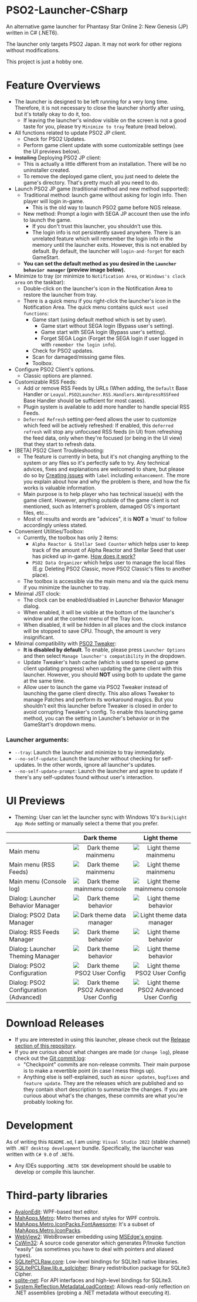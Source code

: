 # PSO2-Launcher-CSharp

An alternative game launcher for Phantasy Star Online 2: New Genesis (JP) written in C# (.NET6).

The launcher only targets PSO2 Japan. It may not work for other regions without modifications.

This project is just a hobby one.

# Feature Overviews

- The launcher is designed to be left running for a very long time. Therefore, it is not necessary to close the launcher shortly after using, but it's totally okay to do it, too.
  - If leaving the launcher's window visible on the screen is not a good taste for you, please try `Minimize to tray` feature (read below).
- All functions related to update PSO2 JP client.
  - Check for PSO2 Updates.
  - Perform game client update with some customizable settings (see the UI previews below).
- ~~Installing~~ Deploying PSO2 JP client:
  - This is actually a little different from an installation. There will be no uninstaller created.
  - To remove the deployed game client, you just need to delete the game's directory. That's pretty much all you need to do.
- Launch PSO2 JP game (traditional method and new method supported):
  - Traditional method: launch game without asking for login info. Then player will login in-game.
    - This is the old way to launch PSO2 game before NGS release.
  - New method: Prompt a login with SEGA JP account then use the info to launch the game.
    - If you don't trust this launcher, you shouldn't use this.
    - The login info is not persistently saved anywhere. There is an unrelated feature which will remember the login info in the memory until the launcher exits. However, this is not enabled by default. By default, the launcher will `login-and-forget` for each GameStart.
  - **You can set the default method as you desired in the `Launcher behavior manager` (preview image below).**
- Minimize to tray (or minimize to `Notification Area`, or `Windows's clock area` on the taskbar):
  - Double-click on the launcher's icon in the Notification Area to restore the launcher from tray.
  - There is a quick menu if you right-click the launcher's icon in the Notification Area. The quick menu contains quick `most used functions`:
    - Game start (using default method which is set by user).
      - Game start without SEGA login (Bypass user's setting).
      - Game start with SEGA login (Bypass user's setting).
      - Forget SEGA Login (Forget the SEGA login if user logged in with `remember the login info`).
    - Check for PSO2 updates.
    - Scan for damaged/missing game files.
    - Toolbox.
- Configure PSO2 Client's options.
  - Classic options are planned.
- Customizable RSS Feeds:
  - Add or remove RSS Feeds by URLs (When adding, the `Default` Base Handler or `Leayal.PSO2Launcher.RSS.Handlers.WordpressRSSFeed` Base Handler should be sufficient for most cases).
  - Plugin system is available to add more handler to handle special RSS Feeds.
  - `Deferred Refresh` setting per-feed allows the user to customize which feed will be actively refreshed: If enabled, this `deferred refresh` will stop any unfocused RSS feeds (in UI) from refreshing the feed data, only when they're focused (or being in the UI view) that they start to refresh data.
- \[BETA\] PSO2 Client Troubleshooting:
  - The feature is currently in beta, but it's not changing anything to the system or any files so it's perfectly safe to try. Any technical advices, fixes and explanations are welcomed to share, but please do so by [Creating issues](https://github.com/Leayal/PSO2-Launcher-CSharp/issues) with `label` including `enhancement`. The more you explain about how and why the problem is there, and how the fix works is valuable information.
  - Main purpose is to help player who has technical issue(s) with the game client. However, anything outside of the game client is not mentioned, such as Internet's problem, damaged OS's important files, etc...
  - Most of results and words are "advices", it is **NOT** a 'must' to follow accordingly unless stated.
- Convenient Utilities/Toolbox:
  - Currently, the toolbox has only 2 items:
    - `Alpha Reactor & Stellar Seed Counter` which helps user to keep track of the amount of Alpha Reactor and Stellar Seed that user has picked up in-game. [How does it work?](Feature-Explanation.md#PSO2-Alpha-Reactor-Counter)
    - `PSO2 Data Organizer` which helps user to manage the local files (E.g: Deleting PSO2 Classic, move PSO2 Classic's files to another place).
  - The toolbox is accessible via the main menu and via the quick menu if you minimize the launcher to tray.
- Minimal JST clock:
  - The clock can be enabled/disabled in Launcher Behavior Manager dialog.
  - When enabled, it will be visible at the bottom of the launcher's window and at the context menu of the Tray Icon.
  - When disabled, it will be hidden in all places and the clock instance will be stopped to save CPU. Though, the amount is very insignificant.
- Minimal compatibility with [PSO2 Tweaker](https://arks-layer.com/):
  - **It is disabled by default**. To enable, please press `Launcher Options` and then select `Manage launcher's compatibility` in the dropdown.
  - Update Tweaker's hash cache (which is used to speed up game client updating progress) when updating the game client with this launcher. However, you should **NOT** using both to update the game at the same time.
  - Allow user to launch the game via PSO2 Tweaker instead of launching the game client directly. This also allows Tweaker to manage Patches and perform its workaround magics. But you shouldn't exit this launcher before Tweaker is closed in order to avoid corrupting Tweaker's config. To enable this launching game method, you can the setting in Launcher's behavior or in the GameStart's dropdown menu.

### Launcher arguments:

- `--tray`: Launch the launcher and minimize to tray immediately.
- `--no-self-update`: Launch the launcher without checking for self-updates. In the other words, ignore all launcher's updates.
- `--no-self-update-prompt`: Launch the launcher and agree to update if there's any self-updates found without user's interaction.

# UI Previews

- Theming: User can let the launcher sync with Windows 10's `Dark|Light App Mode` setting or manually select a theme that you prefer.

|                                       |                                                          Dark theme                                                          |                                                          Light theme                                                           |
| :------------------------------------ | :--------------------------------------------------------------------------------------------------------------------------: | :----------------------------------------------------------------------------------------------------------------------------: |
| Main menu                             |             ![Dark theme mainmenu](https://leayal.github.io/PSO2-Launcher-CSharp/imgs/preview/mainmenu-dark.png)             |             ![Light theme mainmenu](https://leayal.github.io/PSO2-Launcher-CSharp/imgs/preview/mainmenu-light.png)             |
| Main menu (RSS Feeds)                 |           ![Dark theme mainmenu](https://leayal.github.io/PSO2-Launcher-CSharp/imgs/preview/mainmenu-rss-dark.png)           |           ![Light theme mainmenu](https://leayal.github.io/PSO2-Launcher-CSharp/imgs/preview/mainmenu-rss-light.png)           |
| Main menu (Console log)               |     ![Dark theme mainmenu console](https://leayal.github.io/PSO2-Launcher-CSharp/imgs/preview/mainmenu-console-dark.png)     |     ![Light theme mainmenu console](https://leayal.github.io/PSO2-Launcher-CSharp/imgs/preview/mainmenu-console-light.png)     |
| Dialog: Launcher Behavior Manager     |             ![Dark theme behavior](https://leayal.github.io/PSO2-Launcher-CSharp/imgs/preview/behavior-dark.png)             |             ![Light theme behavior](https://leayal.github.io/PSO2-Launcher-CSharp/imgs/preview/behavior-light.png)             |
| Dialog: PSO2 Data Manager             |           ![Dark theme data manager](https://leayal.github.io/PSO2-Launcher-CSharp/imgs/preview/data-mgr-dark.png)           |           ![Light theme data manager](https://leayal.github.io/PSO2-Launcher-CSharp/imgs/preview/data-mgr-light.png)           |
| Dialog: RSS Feeds Manager             |         ![Dark theme behavior](https://leayal.github.io/PSO2-Launcher-CSharp/imgs/preview/rss-feed-manager-dark.png)         |         ![Light theme behavior](https://leayal.github.io/PSO2-Launcher-CSharp/imgs/preview/rss-feed-manager-light.png)         |
| Dialog: Launcher Theming Manager      |             ![Dark theme behavior](https://leayal.github.io/PSO2-Launcher-CSharp/imgs/preview/thememgr-dark.png)             |             ![Light theme behavior](https://leayal.github.io/PSO2-Launcher-CSharp/imgs/preview/thememgr-light.png)             |
| Dialog: PSO2 Configuration            |       ![Dark theme PSO2 User Config](https://leayal.github.io/PSO2-Launcher-CSharp/imgs/preview/pso2options-dark.png)        |       ![Light theme PSO2 User Config](https://leayal.github.io/PSO2-Launcher-CSharp/imgs/preview/pso2options-light.png)        |
| Dialog: PSO2 Configuration (Advanced) | ![Dark theme PSO2 Advanced User Config](https://leayal.github.io/PSO2-Launcher-CSharp/imgs/preview/pso2options-adv-dark.png) | ![Light theme PSO2 Advanced User Config](https://leayal.github.io/PSO2-Launcher-CSharp/imgs/preview/pso2options-adv-light.png) |

# Download Releases

- If you are interested in using this launcher, please check out the [Release section of this repository](https://github.com/Leayal/PSO2-Launcher-CSharp/releases/).
- If you are curious about what changes are made (or `change log`), please check out the [Git commit log](https://github.com/Leayal/PSO2-Launcher-CSharp/commits/main):
  - "Checkpoint" commits are non-release commits. Their main purpose is to make a revertible point (in case I mess things up).
  - Anything else is self-explained, such as `minor updates`, `bugfixes` and `feature update`. They are the releases which are published and so they contain short description to summarize the changes. If you are curious about what's the changes, these commits are what you're probably looking for.

# Development

As of writing this `README.md`, I am using: `Visual Studio 2022` (stable channel) with `.NET desktop development` bundle. Specifically, the launcher was written with `C# 9.0` of `.NET6`.

- Any IDEs supporting `.NET6 SDK` development should be usable to develop or compile this launcher.

# Third-party libraries
- [AvalonEdit](https://github.com/icsharpcode/AvalonEdit): WPF-based text editor.
- [MahApps.Metro](https://github.com/MahApps/MahApps.Metro): Metro themes and styles for WPF controls.
- [MahApps.Metro.IconPacks.FontAwesome](https://www.nuget.org/packages/MahApps.Metro.IconPacks.FontAwesome): It's a subset of [MahApps.Metro.IconPacks](https://github.com/MahApps/MahApps.Metro.IconPacks).
- [WebView2](https://www.nuget.org/packages/Microsoft.Web.WebView2): WebBrowser embedding using [MSEdge's engine](https://learn.microsoft.com/en-us/microsoft-edge/webview2/).
- [CsWin32](https://github.com/Microsoft/CsWin32): A source code generator which generates P/Invoke function "easily" (as sometimes you have to deal with pointers and aliased types).
- [SQLitePCLRaw.core](https://www.nuget.org/packages/SQLitePCLRaw.core): Low-level bindings for SQLite3 native libraries.
- [SQLitePCLRaw.lib.e_sqlcipher](https://www.nuget.org/packages/SQLitePCLRaw.lib.e_sqlcipher): Binary redistribution package for SQLite3 Cipher.
- [sqlite-net](https://github.com/praeclarum/sqlite-net): For API interfaces and high-level bindings for SQLite3.
- [System.Reflection.MetadataLoadContext](https://www.nuget.org/packages/System.Reflection.MetadataLoadContext): Allows read-only reflection on .NET assemblies (probing a .NET metadata without executing it).

